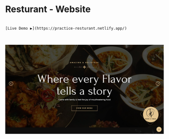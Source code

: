 
#                                                                               Resturant - Website

                                                                      [Live Demo ▶](https://practice-resturant.netlify.app/)

</br>

![Resturant Site](/Images/Resturant-webpage.png)

